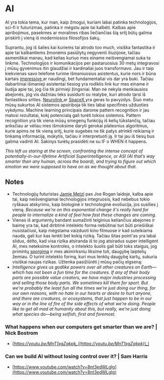 # AI

AI yra tokia tema, kur man, kaip žmogui, kuriam labai patinka technologijos, sci-fi ir futurizmas, patinka ir mėgstu apie tai kalbėti. Kalbas apie apribojimus, pasekmes ar moralines ribas liečiančias šią sritį būtų galima priskirti į vieną iš moderniosios filosofijos šakų.

Suprantu, jog iš šalies kai kuriems tai atrodo too much, visiška fantastika ir apie tai kalbantiems žmonėms pasiūlytų negyventi iliuzijose, tačiau asmeniškai manau, kad kelias kuriuo mes einame neišvengiamai suka ta linkme. Technologijos ir komunikacijos per pastaruosius 30 metų integravosi į mūsų gyvenimus itin glaudžiai ir kardinaliai juos transformavo. Jau ir taip kiekvienas savo telefone turime išmaniuosius asistentus, kurie nors ir būna kartais [impressive ](https://www.youtube.com/watch?v=D5VN56jQMWM)ar naudingi, bet fundamentaliai vis dar yra buki. Tačiau dabartiniai išmanieji asistentai tiesiog yra rodiklis link kur mes einame ir liudija apie tai, jog čia tik pirmieji žingsniai. Man nė nekyla menkiausios abejonės, jog vis dažniau teks susidurti su realybe, kuri atrodo tarsi iš fantastikos srities. [Neurolink ](kompanijos/neurolink.md)ar [SpaceX ](kompanijos/spacex.md)yra geras to pavyzdys. Šiuo metu mūsų sukurtos AI sistemos apsiriboja tik ties labai specifinės užduoties vykdymu. Machine learning principais darome pattern recognition ir jau matosi rezultatai, kokį potencialą gali turėti tokios sistemos. Pattern recognition yra tik viena mūsų smegenų funkcijų iš kelių tūkstančių, tačiau anksčiau ar vėliau mes išmoksime daryti gerokai platesnius algoritmus, kurie apims ne tik vieną sritį, kurie sugebės ne tik patys atrinkti reikiamą ir tinkamą informaciją, mokytis, tačiau ir interpretuoti ją. Ir tai jau iš tiesų bus galima vadinti AI. Sakinys turėtų prasidėti ne su IF o WHEN it happens.

_This left us staring at the screen, confronting the intense concept of potentially-in-our-lifetime Artificial Superintelligence, or ASI \(AI that’s way smarter than any human, across the board\), and trying to figure out which emotion we were supposed to have on as we thought about that._

## Notes

* Technologijų futuristas [Jamie Metzl](https://youtu.be/6TB3blQ1Wx0) pas Joe Rogan laidoje, kalba apie tai, kaip neišvengiamai technologijos integruosis, kad nebebus tokio ryškaus atskyrimo, kaip biologinė ir technologinė evoliucija, jos susilies į vieną. _Because we're on this exponential   change it's really hard for people to internalize a kind of feel how fast   these changes are coming._
* Vienas iš argumentų bandant sumažinti teiginius keliančius abejones ir baimę yra tai, kad dirbtinė intelekto forma nebūtinai turi būti priešiškai nusistačiusi, kaip mėgstama vaizduoti kino filmuose ir kad suteikiama nauda, gali kur kas lenkti bet kokią riziką. Tačiau šitas point'as yra labai slidus, dėlto, kad visa rizika atsiranda iš to jog atsiradus super intelligent AI, mes neteksime kontrolės, o intelekto šuolis gali būti toks staigus, jog primintų [sporgimą](https://waitbutwhy.com/2015/01/artificial-intelligence-revolution-2.html) ir mes akimirksniu liksime toli, daugybę laiptelių žemiau. O turint intelekto formą, kuri mus lenktų daugybę kartų, sukuria visiškai naujas rizikas. Užtenka pasižiūrėti į mūsų pačių elgseną:
* _Intelligence gives us godlike powers over all other creatures on Earth—which has not been a fun time for the creatures. If any of their body parts are possible value creators, we have major industries processing and selling those body parts. We sometimes kill them for sport. But we’re probably the least fun all the times we’re just doing our thing, for our own reasons, with no hate in our hearts or desire to hurt anyone, and there are creatures, or ecosystems, that just happen to be in our way or in the line of fire of the side effects of what we’re doing. People like to get all mad at humanity about this, but really, we’re just doing what species do—being selfish, first and foremost._

### What happens when our computers get smarter than we are? \| Nick Bostrom

* [_https://youtu.be/MnT1xgZgkpk_](https://youtu.be/MnT1xgZgkpk)\_\_

### Can we build AI without losing control over it? \| Sam Harris

* [https://www.youtube.com/watch?v=8nt3edWLgIg](https://www.youtube.com/watch?v=8nt3edWLgIg)

